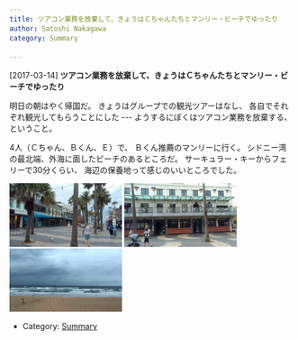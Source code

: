 ```yaml
---
title: ツアコン業務を放棄して、きょうはＣちゃんたちとマンリー・ビーチでゆったり
author: Satoshi Nakagawa
category: Summary

---
```


[2017-03-14] **ツアコン業務を放棄して、きょうはＣちゃんたちとマンリー・ビーチでゆったり** 

 明日の朝はやく帰国だ。
きょうはグループでの観光ツアーはなし、
各自でそれぞれ観光してもらうことにした ---
ようするにぼくはツアコン業務を放棄する、ということ。

 4人（Ｃちゃん、Ｂくん、Ｅ）で、
Ｂくん推薦のマンリーに行く。
シドニー湾の最北端、外海に面したビーチのあるところだ。
サーキュラー・キーからフェリーで30分くらい、
海辺の保養地って感じのいいところでした。

<a href=/pict/2017-03-14-manly-street.jpg><img src="/pict/2017-03-14-manly-street.jpg" alt="海辺の街" width="200"/></a>
<a href=/pict/2017-03-14-manly-street-2.jpg><img src="/pict/2017-03-14-manly-street-2.jpg" alt="" width="200"/></a>
<a href=/pict/2017-03-14-manly-beach.jpg><img src="/pict/2017-03-14-manly-beach.jpg" alt="海岸" width="200"/></a>

- Category: [Summary](https://merapano.github.io/categories.html#Summary)

